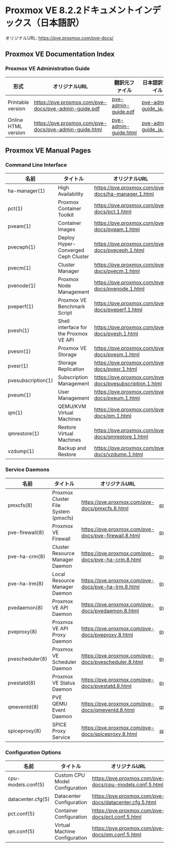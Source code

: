 # Proxmox VE 8.2.2ドキュメントインデックス（日本語訳）
オリジナルURL: https://pve.proxmox.com/pve-docs/

## Proxmox VE Documentation Index

### Proxmox VE Administration Guide

| 形式 | オリジナルURL | 翻訳元ファイル | 日本語訳ファイル |
| - | - | - | - |
| Printable version | https://pve.proxmox.com/pve-docs/pve-admin-guide.pdf | [pve-admin-guide.pdf](https://github.com/flathill/ja/blob/main/pve-docs/8.2.2/pve-admin-guide.pdf) |[pve-admin-guide_ja.pdf](https://github.com/flathill/ja/blob/main/pve-docs/8.2.2/pve-admin-guide_ja.pdf) |
| Online HTML version | https://pve.proxmox.com/pve-docs/pve-admin-guide.html | [pve-admin-guide.html](https://github.com/flathill/ja/blob/main/pve-docs/8.2.2/pve-admin-guide.html) | [pve-admin-guide_ja.html](https://github.com/flathill/ja/blob/main/pve-docs/8.2.2/pve-admin-guide_ja.html) |

## Proxmox VE Manual Pages

### Command Line Interface

| 名前 | タイトル | オリジナルURL | オリジナルファイル | 日本語訳ファイル |
| - | - | - | - | - |
| ha-manager(1) | High Availability | https://pve.proxmox.com/pve-docs/ha-manager.1.html | [ha-manager.1.html](https://github.com/flathill/ja/blob/main/pve-docs/8.2.2/manpages/ha-manager.1.html) | [ha-manager_ja.1.html](https://github.com/flathill/ja/blob/main/pve-docs/8.2.2/manpages_ja/ha-manager_ja.1.html) |
| pct(1) | Proxmox Container Toolkit | https://pve.proxmox.com/pve-docs/pct.1.html | [pct.1.html](https://github.com/flathill/ja/blob/main/pve-docs/8.2.2/manpages/pct.1.html) | [pct_ja.1.html](https://github.com/flathill/ja/blob/main/pve-docs/8.2.2/manpages_ja/pct_ja.1.html) |
| pveam(1) | Container Images | https://pve.proxmox.com/pve-docs/pveam.1.html | [pveam.1.html](https://github.com/flathill/ja/blob/main/pve-docs/8.2.2/manpages/pveam.1.html) | [pveam_ja.1.html](https://github.com/flathill/ja/blob/main/pve-docs/8.2.2/manpages_ja/pveam_ja.1.html) |
| pveceph(1) | Deploy Hyper-Converged Ceph Cluster | https://pve.proxmox.com/pve-docs/pveceph.1.html | [pveceph.1.html](https://github.com/flathill/ja/blob/main/pve-docs/8.2.2/manpages/pveceph.1.html) | [pveceph_ja.1.html](https://github.com/flathill/ja/blob/main/pve-docs/8.2.2/manpages_ja/pveceph_ja.1.html) |
| pvecm(1) | Cluster Manager | https://pve.proxmox.com/pve-docs/pvecm.1.html | [pvecm.1.html](https://github.com/flathill/ja/blob/main/pve-docs/8.2.2/manpages/pvecm.1.html) | [pvecm_ja.1.html](https://github.com/flathill/ja/blob/main/pve-docs/8.2.2/manpages_ja/pvecm_ja.1.html) |
| pvenode(1) | Proxmox Node Management | https://pve.proxmox.com/pve-docs/pvenode.1.html | [pvenode.1.html](https://github.com/flathill/ja/blob/main/pve-docs/8.2.2/manpages/pvenode.1.html) | [pvenode_ja.1.html](https://github.com/flathill/ja/blob/main/pve-docs/8.2.2/manpages_ja/pvenode_ja.1.html) |
| pveperf(1) | Proxmox VE Benchmark Script | https://pve.proxmox.com/pve-docs/pveperf.1.html | [pveperf.1.html](https://github.com/flathill/ja/blob/main/pve-docs/8.2.2/manpages/pveperf.1.html) | [pveperf_ja.1.html](https://github.com/flathill/ja/blob/main/pve-docs/8.2.2/manpages_ja/pveperf_ja.1.html) |
| pvesh(1) | Shell interface for the Proxmox VE API | https://pve.proxmox.com/pve-docs/pvesh.1.html | [pvesh.1.html](https://github.com/flathill/ja/blob/main/pve-docs/8.2.2/manpages/pvesh.1.html) | [pvesh_ja.1.html](https://github.com/flathill/ja/blob/main/pve-docs/8.2.2/manpages_ja/pvesh_ja.1.html) |
| pvesm(1) | Proxmox VE Storage | https://pve.proxmox.com/pve-docs/pvesm.1.html | [pvesm.1.html](https://github.com/flathill/ja/blob/main/pve-docs/8.2.2/manpages/pvesm.1.html) | [pvesm_ja.1.html](https://github.com/flathill/ja/blob/main/pve-docs/8.2.2/manpages_ja/pvesm_ja.1.html) |
| pvesr(1) | Storage Replication | https://pve.proxmox.com/pve-docs/pvesr.1.html | [pvesr.1.html](https://github.com/flathill/ja/blob/main/pve-docs/8.2.2/manpages/pvesr.1.html) | [pvesr_ja.1.html](https://github.com/flathill/ja/blob/main/pve-docs/8.2.2/manpages_ja/pvesr_ja.1.html) |
| pvesubscription(1) | Subscription Management | https://pve.proxmox.com/pve-docs/pvesubscription.1.html | [pvesubscription.1.html](https://github.com/flathill/ja/blob/main/pve-docs/8.2.2/manpages/pvesubscription.1.html) | [pvesubscription_ja.1.html](https://github.com/flathill/ja/blob/main/pve-docs/8.2.2/manpages_ja/pvesubscription_ja.1.html) |
| pveum(1) | User Management | https://pve.proxmox.com/pve-docs/pveum.1.html | [pveum.1.html](https://github.com/flathill/ja/blob/main/pve-docs/8.2.2/manpages/pveum.1.html) | [pveum_ja.1.html](https://github.com/flathill/ja/blob/main/pve-docs/8.2.2/manpages_ja/pveum_ja.1.html) |
| qm(1) | QEMU/KVM Virtual Machines | https://pve.proxmox.com/pve-docs/qm.1.html | [qm.1.html](https://github.com/flathill/ja/blob/main/pve-docs/8.2.2/manpages/qm.1.html) | [qm_ja.1.html](https://github.com/flathill/ja/blob/main/pve-docs/8.2.2/manpages_ja/qm_ja.1.html) |
| qmrestore(1) | Restore Virtual Machines | https://pve.proxmox.com/pve-docs/qmrestore.1.html | [qmrestore.1.html](https://github.com/flathill/ja/blob/main/pve-docs/8.2.2/manpages/qmrestore.1.html) | [qmrestore_ja.1.html](https://github.com/flathill/ja/blob/main/pve-docs/8.2.2/manpages_ja/qmrestore_ja.1.html) |
| vzdump(1) | Backup and Restore | https://pve.proxmox.com/pve-docs/vzdump.1.html | [vzdump.1.html](https://github.com/flathill/ja/blob/main/pve-docs/8.2.2/manpages/vzdump.1.html) | [vzdump_ja.1.html](https://github.com/flathill/ja/blob/main/pve-docs/8.2.2/manpages_ja/vzdump_ja.1.html) |

### Service Daemons

| 名前 | タイトル | オリジナルURL | 翻訳元ファイル | 日本語訳ファイル |
| - | - | - | - | - |
| pmxcfs(8) | Proxmox Cluster File System (pmxcfs) | https://pve.proxmox.com/pve-docs/pmxcfs.8.html | [pmxcfs.8.html](https://github.com/flathill/ja/blob/main/pve-docs/8.2.2/manpages/pmxcfs.8.html) | [pmxcfs_ja.8.html](https://github.com/flathill/ja/blob/main/pve-docs/8.2.2/manpages_ja/pmxcfs_ja.8.html) |
| pve-firewall(8) | Proxmox VE Firewall | https://pve.proxmox.com/pve-docs/pve-firewall.8.html | [pve-firewall.8.html](https://github.com/flathill/ja/blob/main/pve-docs/8.2.2/manpages/pve-firewall.8.html) | [pve-firewall_ja.8.html](https://github.com/flathill/ja/blob/main/pve-docs/8.2.2/manpages_ja/pve-firewall_ja.8.html) |
| pve-ha-crm(8) | Cluster Resource Manager Daemon | https://pve.proxmox.com/pve-docs/pve-ha-crm.8.html | [pve-ha-crm.8.html](https://github.com/flathill/ja/blob/main/pve-docs/8.2.2/manpages/pve-ha-crm.8.html) | [pve-ha-crm_ja.8.html](https://github.com/flathill/ja/blob/main/pve-docs/8.2.2/manpages_ja/pve-ha-crm_ja.8.html) |
| pve-ha-lrm(8) | Local Resource Manager Daemon | https://pve.proxmox.com/pve-docs/pve-ha-lrm.8.html | [pve-ha-lrm.8.html](https://github.com/flathill/ja/blob/main/pve-docs/8.2.2/manpages/pve-ha-lrm.8.html) | [pve-ha-lrm_ja.8.html](https://github.com/flathill/ja/blob/main/pve-docs/8.2.2/manpages_ja/pve-ha-lrm_ja.8.html) |
| pvedaemon(8) | Proxmox VE API Daemon | https://pve.proxmox.com/pve-docs/pvedaemon.8.html | [pvedaemon.8.html](https://github.com/flathill/ja/blob/main/pve-docs/8.2.2/manpages/pvedaemon.8.html) | [pvedaemon_ja.8.html](https://github.com/flathill/ja/blob/main/pve-docs/8.2.2/manpages_ja/pvedaemon_ja.8.html) |
| pveproxy(8) | Proxmox VE API Proxy Daemon | https://pve.proxmox.com/pve-docs/pveproxy.8.html | [pveproxy.8.html](https://github.com/flathill/ja/blob/main/pve-docs/8.2.2/manpages/pveproxy.8.html) | [pveproxy_ja.8.html](https://github.com/flathill/ja/blob/main/pve-docs/8.2.2/manpages_ja/pveproxy_ja.8.html)
| pvescheduler(8) | Proxmox VE Scheduler Daemon | https://pve.proxmox.com/pve-docs/pvescheduler.8.html | [pvescheduler.8.html](https://github.com/flathill/ja/blob/main/pve-docs/8.2.2/manpages/pvescheduler.8.html) | [pvescheduler_ja.8.html](https://github.com/flathill/ja/blob/main/pve-docs/8.2.2/manpages_ja/pvescheduler_ja.8.html) |
| pvestatd(8) | Proxmox VE Status Daemon | https://pve.proxmox.com/pve-docs/pvestatd.8.html | [pvestatd.8.html](https://github.com/flathill/ja/blob/main/pve-docs/8.2.2/manpages/pvestatd.8.html) | [pvestatd_ja.8.html](https://github.com/flathill/ja/blob/main/pve-docs/8.2.2/manpages_ja/pvestatd_ja.8.html) |
| qmeventd(8) | PVE QEMU Event Daemon | https://pve.proxmox.com/pve-docs/qmeventd.8.html | [qmeventd.8.html](https://github.com/flathill/ja/blob/main/pve-docs/8.2.2/manpages/qmeventd.8.html) | [qmeventd_ja.8.html](https://github.com/flathill/ja/blob/main/pve-docs/8.2.2/manpages_ja/qmeventd_ja.8.html) |
| spiceproxy(8) | SPICE Proxy Service | https://pve.proxmox.com/pve-docs/spiceproxy.8.html | [spiceproxy.8.html](https://github.com/flathill/ja/blob/main/pve-docs/8.2.2/manpages/spiceproxy.8.html) | [spiceproxy_ja.8.html](https://github.com/flathill/ja/blob/main/pve-docs/8.2.2/manpages_ja/spiceproxy_ja.8.html) |

### Configuration Options

| 名前 | タイトル | オリジナルURL | 翻訳元 | 日本語訳ファイル |
| - | - | - | - | - |
| cpu-models.conf(5) | Custom CPU Model Configuration | https://pve.proxmox.com/pve-docs/cpu-models.conf.5.html | [cpu-models.conf.5.html](https://github.com/flathill/ja/blob/main/pve-docs/8.2.2/manpages/cpu-models.conf.5.html) | [cpu-models.conf_ja.5.html](https://github.com/flathill/ja/blob/main/pve-docs/8.2.2/manpages_ja/cpu-models.conf_ja.5.html) |
| datacenter.cfg(5) | Datacenter Configuration | https://pve.proxmox.com/pve-docs/datacenter.cfg.5.html | [datacenter.cfg.5.html](https://github.com/flathill/ja/blob/main/pve-docs/8.2.2/manpages/datacenter.cfg.5.html) | [datacenter.cfg_ja.5.html](https://github.com/flathill/ja/blob/main/pve-docs/8.2.2/manpages_ja/datacenter.cfg_ja.5.html) |
| pct.conf(5) | Container Configuration | https://pve.proxmox.com/pve-docs/pct.conf.5.html | [pct.conf.5.html](https://github.com/flathill/ja/blob/main/pve-docs/8.2.2/manpages/pct.conf.5.html) | [pct.conf_ja.5.html](https://github.com/flathill/ja/blob/main/pve-docs/8.2.2/manpages_ja/pct.conf_ja.5.html) |
| qm.conf(5) | Virtual Machine Configuration | https://pve.proxmox.com/pve-docs/qm.conf.5.html | [qm.conf.5.html](https://github.com/flathill/ja/blob/main/pve-docs/8.2.2/manpages/qm.conf.5.html) | [qm.conf_ja.5.html](https://github.com/flathill/ja/blob/main/pve-docs/8.2.2/manpages_ja/qm.conf_ja.5.html) |
